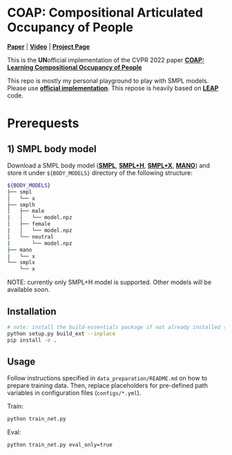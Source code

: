 # COAP: Compositional Articulated Occupancy of People

[**Paper**](https://arxiv.org/abs/2204.06184) | [**Video**](https://www.youtube.com/watch?v=qU0q5h6IldU) | [**Project Page**](https://neuralbodies.github.io/COAP)

This is the **UN**official implementation of the CVPR 2022 paper [**COAP: Learning Compositional Occupancy of People**](https://neuralbodies.github.io/COAP)

This repo is mostly my personal playground to play with SMPL models. Please use [**official implementation**](https://github.com/markomih/COAP).
This repose is heavily based on [**LEAP**](https://raw.githubusercontent.com/neuralbodies/leap) code.

# Prerequests 
## 1) SMPL body model
Download a SMPL body model ([**SMPL**](https://smpl.is.tue.mpg.de/), [**SMPL+H**](https://mano.is.tue.mpg.de/), [**SMPL+X**](https://smpl-x.is.tue.mpg.de/), [**MANO**](https://mano.is.tue.mpg.de/)) and store it under `${BODY_MODELS}` directory of the following structure:  
```bash
${BODY_MODELS}
├── smpl
│   └── x
├── smplh
│   ├── male
|   │   └── model.npz
│   ├── female
|   │   └── model.npz
│   └── neutral
|       └── model.npz
├── mano
|   └── x
└── smplx
    └── x
```

NOTE: currently only SMPL+H model is supported. Other models will be available soon.  
 
## Installation

```bash
# note: install the build-essentials package if not already installed (`sudo apt install build-essential`) 
python setup.py build_ext --inplace
pip install -e .
```

## Usage
Follow instructions specified in `data_preparation/README.md` on how to prepare training data.
Then, replace placeholders for pre-defined path variables in configuration files (`configs/*.yml`).

Train: 
```bash
python train_net.py
```

Eval:
```bash
python train_net.py eval_only=true
```